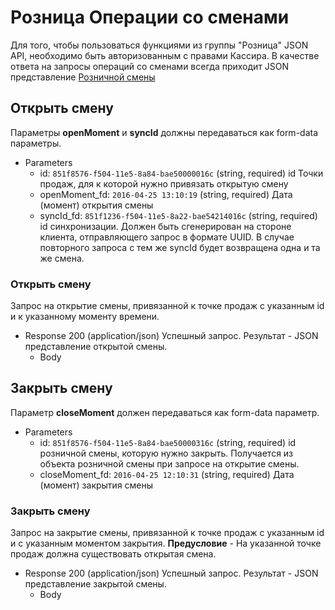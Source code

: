 <!-- include(metadata.apib) -->

# Розница Операции со сменами
Для того, чтобы пользоваться функциями из группы "Розница" JSON API,
необходимо быть авторизованным с правами Кассира.
В качестве ответа на запросы операций со сменами всегда приходит JSON представление [Розничной смены](#roznichnaq-smena)

## Открыть смену 
Параметры **openMoment** и **syncId** должны передаваться как form-data параметры.

+ Parameters
  + id: `851f8576-f504-11e5-8a84-bae50000016c` (string, required)
  id Точки продаж, для к которой нужно привязать открытую смену
  + openMoment_fd: `2016-04-25 13:10:19` (string, required)
  Дата (момент) открытия смены
  + syncId_fd: `851f1236-f504-11e5-8a22-bae54214016c` (string, required)
  id синхронизации. Должен быть сгенерирован на стороне клиента, отправляющего запрос
  в формате UUID. В случае повторного запроса с тем же syncId будет возвращена одна и та
  же смена.
  
### Открыть смену 
Запрос на открытие смены, привязанной к точке продаж с указанным id и к указанному моменту времени.

+ Response 200 (application/json)
Успешный запрос. Результат - JSON представление открытой смены.
  + Body
        <!-- include(body/retail_shift/open_put.json) -->

## Закрыть смену 
Параметр **closeMoment** должен передаваться как form-data параметр.

+ Parameters
  + id: `851f8576-f504-11e5-8a84-bae50000316c` (string, required)
  id розничной смены, которую нужно закрыть. Получается из объекта
  розничной смены при запросе на открытие смены.
  + closeMoment_fd: `2016-04-25 12:10:31` (string, required)
  Дата (момент) закрытия смены

### Закрыть смену 
Запрос на закрытие смены, привязанной к точке продаж с указанным id и с указанным моментом закрытия.
**Предусловие** - На указанной точке продаж должна существовать открытая смена.

+ Response 200 (application/json)
Успешный запрос. Результат - JSON представление закрытой смены.
  + Body
        <!-- include(body/retail_shift/close_put.json) -->
